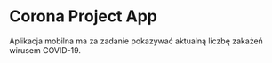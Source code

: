 # Corona Project App

Aplikacja mobilna ma za zadanie pokazywać aktualną liczbę zakażeń wirusem COVID-19.